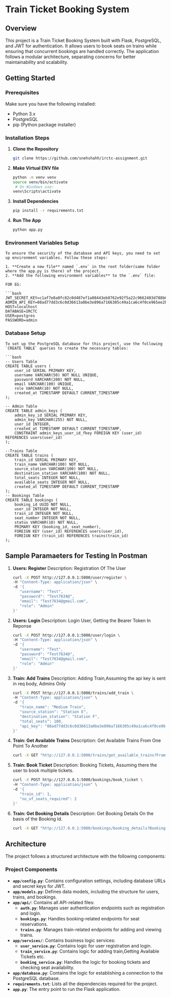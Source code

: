 # Train Ticket Booking System

## Overview
This project is a Train Ticket Booking System built with Flask, PostgreSQL, and JWT for authentication. It allows users to book seats on trains while ensuring that concurrent bookings are handled correctly. The application follows a modular architecture, separating concerns for better maintainability and scalability.

## Getting Started

### Prerequisites
Make sure you have the following installed:
- Python 3.x
- PostgreSQL
- pip (Python package installer)

### Installation Steps
1. **Clone the Repository**
   ```bash
   git clone https://github.com/snehshahh/irctc-assignment.git

2. **Make Virtual ENV file**
    ```bash
    python -m venv venv
    source venv/bin/activate 
     # On Windows use:
    venv\Scripts\activate

3. **Install Dependencies**
    ```bash
    pip install -r requirements.txt

4. **Run The App**
   ```bash
   python app.py

### Environment Variables Setup

    To ensure the security of the database and API keys, you need to set up environment variables. Follow these steps:

    1. **Create a new file** named `.env` in the root folder(same folder where the app.py is there) of the project.
    2. **Add the following environment variables** to the `.env` file:

    FOR EG:
    
    ```bash
    JWT_SECRET_KEY=c1af7e8a0fc82c0d487ef1a08443eb8762e92f5a22c9662403d788b6ab490cbf
    ADMIN_API_KEY=08ad77dd3c6c0d36613a0be3e896a7166305c49a1ca6c4f0ce965ee2b8bec8f7
    HOST=localhost
    DATABASE=IRCTC
    USER=postgres
    PASSWORD=admin

### Database Setup
    To set up the PostgreSQL database for this project, use the following `CREATE TABLE` queries to create the necessary tables:

    ```bash
    -- Users Table
    CREATE TABLE users (
        user_id SERIAL PRIMARY KEY,
        username VARCHAR(50) NOT NULL UNIQUE,
        password VARCHAR(200) NOT NULL,
        email VARCHAR(100) UNIQUE,
        role VARCHAR(10) NOT NULL,
        created_at TIMESTAMP DEFAULT CURRENT_TIMESTAMP
    );
    
    -- Admin Table
    CREATE TABLE admin_keys (
        admin_key_id SERIAL PRIMARY KEY,
        admin_key VARCHAR(255) NOT NULL,
        user_id INTEGER,
        created_at TIMESTAMP DEFAULT CURRENT_TIMESTAMP,
        CONSTRAINT admin_keys_user_id_fkey FOREIGN KEY (user_id) REFERENCES users(user_id)
    );
    
    --Trains Table
    CREATE TABLE trains (
        train_id SERIAL PRIMARY KEY,
        train_name VARCHAR(100) NOT NULL,
        source_station VARCHAR(100) NOT NULL,
        destination_station VARCHAR(100) NOT NULL,
        total_seats INTEGER NOT NULL,
        available_seats INTEGER NOT NULL,
        created_at TIMESTAMP DEFAULT CURRENT_TIMESTAMP
    );
    -- Bookings Table
    CREATE TABLE bookings (
        booking_id UUID NOT NULL,
        user_id INTEGER NOT NULL,
        train_id INTEGER NOT NULL,
        seat_number INTEGER NOT NULL,
        status VARCHAR(10) NOT NULL,
        PRIMARY KEY (booking_id, seat_number),
        FOREIGN KEY (user_id) REFERENCES users(user_id),
        FOREIGN KEY (train_id) REFERENCES trains(train_id)
    );

## Sample Paramaeters for Testing In Postman
1. **Users: Register**
   Description: Registration Of The User
    ```bash
   curl -X POST http://127.0.0.1:5000/user/register \
   -H "Content-Type: application/json" \
   -d '{
       "username": "Test",
       "password": "Test7634@",
       "email": "Test7634@gmail.com",
       "role": "Admin"
   }'

2. **Users: Login**
    Description: Login User, Getting the Bearer Token In Reponse
    ```bash
   curl -X POST http://127.0.0.1:5000/user/login \
   -H "Content-Type: application/json" \
   -d '{
       "username": "Test",
       "password": "Test7634@",
       "email": "Test7634@gmail.com",
       "role": "Admin"
   }'

3. **Train: Add Trains**
   Description: Adding Train,Assuming the api key is sent in req body, Admins Only
    ```bash
   curl -X POST http://127.0.0.1:5000/trains/add_train \
   -H "Content-Type: application/json" \
   -d '{
       "train_name": "Medium Train",
       "source_station": "Station E",
       "destination_station": "Station F",
       "total_seats": 100,
       "api_key": "08ad77dd3c6c0d36613a0be3e896a7166305c49a1ca6c4f0ce965ee2b8bec8f7"
   }'

4. **Train: Get Available Trains**
   Description: Get Available Trains From One Point To Another
   ```bash
   curl -X GET "http://127.0.0.1:5000/trains/get_available_trains?FromStation=Station A&ToStation=Station B"

5. **Train: Book Ticket**
   Description: Booking Tickets, Assuming there the user to book multiple tickets.
    ```bash
   curl -X POST http://127.0.0.1:5000/bookings/book_ticket \
   -H "Content-Type: application/json" \
   -d '{
       "train_id": 1,
       "no_of_seats_required": 2
   }'

6. **Train: Get Booking Details**
    Description: Get Booking Details On the basis of the Booking Id.
   ```bash
   curl -X GET "http://127.0.0.1:5000/bookings/booking_details?BookingId=35a917d0-528f-4dd7-bf26-942c18d15c03"


## Architecture

The project follows a structured architecture with the following components:


### Project Components

- **`app/config.py`**: Contains configuration settings, including database URLs and secret keys for JWT.
- **`app/models.py`**: Defines data models, including the structure for users, trains, and bookings.
- **`app/api/`**: Contains all API-related files:
  - **`auth.py`**: Manages user authentication endpoints such as registration and login.
  - **`bookings.py`**: Handles booking-related endpoints for seat reservations.
  - **`trains.py`**: Manages train-related endpoints for adding and viewing trains.
- **`app/services/`**: Contains business logic services:
  - **`user_service.py`**: Contains logic for user registration and login.
  - **`train_service.py`**: Contains logic for adding train,Getting Available Tickets etc.
  - **`booking_service.py`**: Handles the logic for booking tickets and checking seat availability.
- **`app/database.py`**: Contains the logic for establishing a connection to the PostgreSQL database.
- **`requirements.txt`**: Lists all the dependencies required for the project.
- **`app.py`**: The entry point to run the Flask application.

